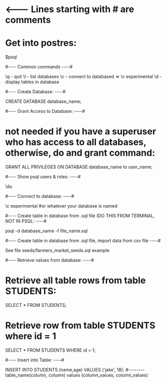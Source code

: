 # <--- Lines starting with # are comments

# Get into postres:

$psql

#---- Common commands ----#

\q - quit
\l - list databases 
\c - connect to databased ⇒  \c experimental
\d - display tables in database

#---- Create Database: ----#

CREATE DATABASE database_name;


#---- Grant Access to Database: ----#
# not needed if you have a superuser who has access to all databases, otherwise, do and grant command:

GRANT ALL PRIVILEGES ON DATABASE database_name to user_name;


#---- Show psql users & roles: ----#

\du


#---- Connect to database: ----#

\c experimental
#or whatever your database is named


#---- Create table in database from .sql file (DO THIS FROM TERMINAL, NOT IN PSQL: ----#

psql -d database_name -f file_name.sql


#---- Create table in database from .sql file, import data from csv file ----#

See file seeds/farmers_market_seeds.sql example


#---- Retrieve values from database: ----#

# Retrieve all table rows from table STUDENTS:

SELECT * FROM STUDENTS;

# Retrieve row from table STUDENTS where id = 1 

SELECT * FROM STUDENTS WHERE id = 1;


#---- Insert into Table: ----#

INSERT INTO STUDENTS (name,age) VALUES ('jake', 18);
#--------table_name(column, column) values (column_values, column_values)

